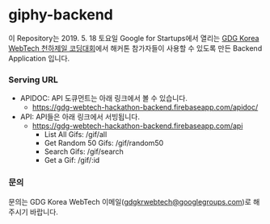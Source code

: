 # giphy-backend
이 Repository는 2019. 5. 18 토요일 Google for Startups에서 열리는 [GDG Korea WebTech 천하제일 코딩대회](https://festa.io/events/286)에서 해커톤 참가자들이 사용할 수 있도록 만든 Backend Application 입니다.

### Serving URL
- APIDOC: API 도큐먼트는 아래 링크에서 볼 수 있습니다.
  - https://gdg-webtech-hackathon-backend.firebaseapp.com/apidoc/
- API: API들은 아래 링크에서 서빙됩니다.
  - https://gdg-webtech-hackathon-backend.firebaseapp.com/api
    - List All Gifs: /gif/all
    - Get Random 50 Gifs: /gif/random50
    - Search Gifs: /gif/search
    - Get a Gif: /gif/:id

### 문의
문의는 GDG Korea WebTech 이메일(gdgkrwebtech@googlegroups.com)로 해주시기 바랍니다.

